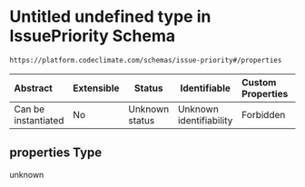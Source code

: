 # Untitled undefined type in IssuePriority Schema

```txt
https://platform.codeclimate.com/schemas/issue-priority#/properties
```




| Abstract            | Extensible | Status         | Identifiable            | Custom Properties | Additional Properties | Access Restrictions | Defined In                                                                                         |
| :------------------ | ---------- | -------------- | ----------------------- | :---------------- | --------------------- | ------------------- | -------------------------------------------------------------------------------------------------- |
| Can be instantiated | No         | Unknown status | Unknown identifiability | Forbidden         | Allowed               | none                | [IssuePriority.schema.json\*](../../spec/schemas/IssuePriority.schema.json "open original schema") |

## properties Type

unknown
